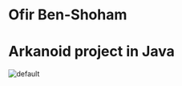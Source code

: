 # Ofir Ben-Shoham
# Arkanoid project in Java
![default](https://user-images.githubusercontent.com/33639234/39085561-253cf4b0-458d-11e8-9b68-8e22dd29791e.png)

